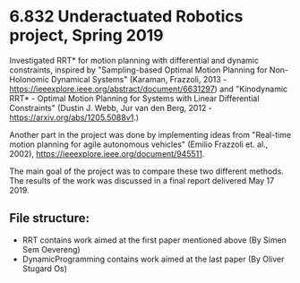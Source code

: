 # 6.832 Underactuated Robotics project, Spring 2019

Investigated RRT* for motion planning with differential and dynamic constraints, inspired by "Sampling-based Optimal Motion Planning for Non-Holonomic Dynamical Systems" (Karaman,  Frazzoli, 2013 - https://ieeexplore.ieee.org/abstract/document/6631297) and "Kinodynamic RRT* - Optimal Motion Planning for Systems with Linear Differential Constraints" (Dustin J. Webb, Jur van den Berg, 2012 - https://arxiv.org/abs/1205.5088v1.)

Another part in the project was done by implementing ideas from "Real-time motion planning for agile autonomous vehicles" (Emilio Frazzoli et. al., 2002), https://ieeexplore.ieee.org/document/945511.

The main goal of the project was to compare these two different methods. The results of the work was discussed in a final report delivered May 17 2019.

## File structure:

- RRT contains work aimed at the first paper mentioned above (By Simen Sem Oevereng)
- DynamicProgramming contains work aimed at the last paper (By Oliver Stugard Os)
